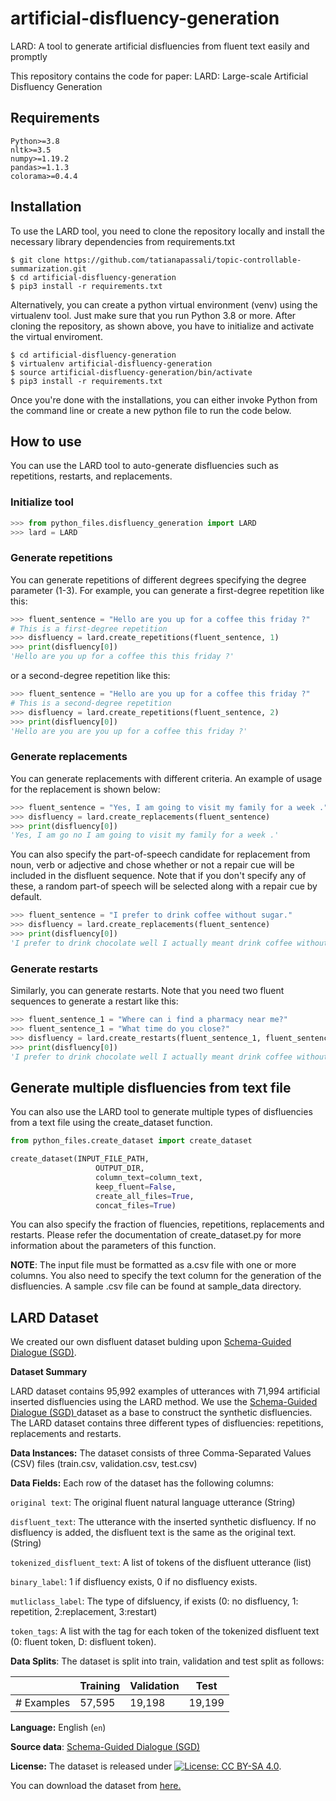 # artificial-disfluency-generation
LARD: A tool to generate artificial disfluencies from fluent text easily and promptly

This repository contains the code for paper: LARD: Large-scale Artificial Disfluency Generation

## Requirements
`Python>=3.8`  
`nltk>=3.5`  
`numpy>=1.19.2`  
`pandas>=1.1.3`  
`colorama>=0.4.4`

## Installation 
To use the LARD tool, you need to clone the repository locally and 
install the necessary library dependencies from requirements.txt
```
$ git clone https://github.com/tatianapassali/topic-controllable-summarization.git
$ cd artificial-disfluency-generation
$ pip3 install -r requirements.txt
```

Alternatively, you can create a python virtual environment (venv) using the virtualenv tool.
Just make sure that you run Python 3.8 or more. After cloning the repository, as shown above,
you have to initialize and activate the virtual enviroment.
```
$ cd artificial-disfluency-generation
$ virtualenv artificial-disfluency-generation
$ source artificial-disfluency-generation/bin/activate
$ pip3 install -r requirements.txt
```

Once you're done with the installations, you can either invoke Python from the command line 
or create a new python file to run the code below.
## How to use 
You can use the LARD tool to auto-generate disfluencies such as repetitions, restarts, and replacements.

### Initialize tool
```python
>>> from python_files.disfluency_generation import LARD
>>> lard = LARD
```

### Generate repetitions
You can generate repetitions of different degrees specifying the degree parameter (1-3). For example, you can generate 
a first-degree repetition like this:
```python
>>> fluent_sentence = "Hello are you up for a coffee this friday ?"
# This is a first-degree repetition
>>> disfluency = lard.create_repetitions(fluent_sentence, 1)
>>> print(disfluency[0])
'Hello are you up for a coffee this this friday ?'
```
or a second-degree repetition like this:
```python
>>> fluent_sentence = "Hello are you up for a coffee this friday ?"
# This is a second-degree repetition
>>> disfluency = lard.create_repetitions(fluent_sentence, 2)
>>> print(disfluency[0])
'Hello are you are you up for a coffee this friday ?'
```

### Generate replacements
You can generate replacements with different criteria. An example of usage for the replacement is shown below:

```python
>>> fluent_sentence = "Yes, I am going to visit my family for a week ."
>>> disfluency = lard.create_replacements(fluent_sentence)
>>> print(disfluency[0])
'Yes, I am go no I am going to visit my family for a week .'
```
You can also specify the part-of-speech candidate for replacement from noun, verb or adjective and chose whether or not
a repair cue will be included in the disfluent sequence. Note that if you don't specify any of these,
a random part-of speech will be selected along with a repair cue by default. 

```python
>>> fluent_sentence = "I prefer to drink coffee without sugar."
>>> disfluency = lard.create_replacements(fluent_sentence)
>>> print(disfluency[0])
'I prefer to drink chocolate well I actually meant drink coffee without sugar .'
```

### Generate restarts 
Similarly, you can generate restarts. Note that you need two fluent
sequences to generate a restart like this:

```python
>>> fluent_sentence_1 = "Where can i find a pharmacy near me?"
>>> fluent_sentence_1 = "What time do you close?"
>>> disfluency = lard.create_restarts(fluent_sentence_1, fluent_sentence_2)
>>> print(disfluency[0])
'I prefer to drink chocolate well I actually meant drink coffee without sugar .'
```

## Generate multiple disfluencies from text file
You can also use the LARD tool to generate multiple types of disfluencies from a text file using the create_dataset
function.

```python
from python_files.create_dataset import create_dataset

create_dataset(INPUT_FILE_PATH,
                   OUTPUT_DIR,
                   column_text=column_text,
                   keep_fluent=False,
                   create_all_files=True,
                   concat_files=True)
```

You can also specify the fraction of fluencies, repetitions, replacements and restarts. Please refer the documentation of create_dataset.py for more information about the parameters of this function.

**NOTE**: The input file must be formatted as a.csv file with one or more columns. You also need to specify the text column for the generation of the
disfluencies. A sample .csv file can be found at sample_data directory. 

## LARD Dataset
We created our own disfluent dataset bulding upon [Schema-Guided Dialogue (SGD)](https://arxiv.org/pdf/1801.04871.pdf). 

**Dataset Summary**

LARD dataset contains 95,992 examples of utterances with 71,994 artificial inserted disfluencies using the LARD method. We use the [Schema-Guided Dialogue (SGD) ](https://arxiv.org/pdf/1801.04871.pdf) dataset as a base to construct the synthetic disfluencies. The LARD dataset contains three different types of disfluencies: repetitions, replacements and restarts.

**Data Instances:**
The dataset consists of three Comma-Separated Values (CSV) files (train.csv, validation.csv, test.csv)

**Data Fields:** Each row of the dataset has the following columns:

`original text`: The original fluent natural language utterance (String)

`disfluent_text`: The utterance with the inserted synthetic disfluency. If no disfluency is added, the disfluent text is the same as the original text. (String)

`tokenized_disfluent_text`: A list of tokens of the disfluent utterance (list)

`binary_label`: 1 if disfluency exists, 0 if no disfluency exists.

`mutliclass_label`: The type of difsluency, if exists (0: no disfluency, 1: repetition, 2:replacement, 3:restart)

`token_tags`: A list with the tag for each token of the tokenized disfluent text (0: fluent token, D: disfluent token).

**Data Splits**: The dataset is split into train, validation and test split as follows:

|                            | Training   | Validation |  Test   |
| -----                      | --------   | ---------- | ------- | 
| # Examples                 | 57,595     | 19,198     | 19,199  |


**Language:** English (`en`)

**Source data**: [Schema-Guided Dialogue (SGD) ](https://arxiv.org/pdf/1801.04871.pdf)

**License:** The dataset is released under [![License: CC BY-SA 4.0](https://licensebuttons.net/l/by-sa/4.0/80x15.png)](https://creativecommons.org/licenses/by-sa/4.0/).

You can download the dataset from [here.](https://bit.ly/LARDdataset) 